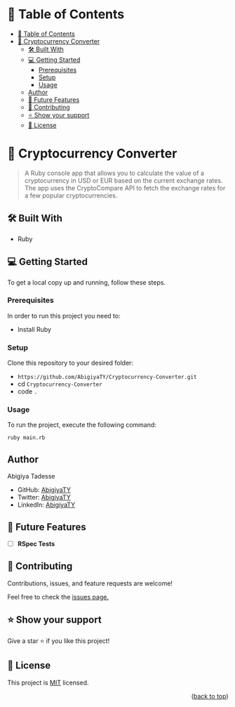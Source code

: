 # 📗 Table of Contents

- [📗 Table of Contents](#-table-of-contents)
- [📖 Cryptocurrency Converter ](#-cryptocurrency-converter-)
  - [🛠 Built With ](#-built-with-)
  - [💻 Getting Started ](#-getting-started-)
    - [Prerequisites](#prerequisites)
    - [Setup](#setup)
    - [Usage](#usage)
  - [Author ](#author-)
  - [🔭 Future Features ](#-future-features-)
  - [🤝 Contributing ](#-contributing-)
  - [⭐️ Show your support ](#️-show-your-support-)
  - [📝 License ](#-license-)

# 📖 Cryptocurrency Converter <a name="about-project"></a>

> A Ruby console app that allows you to calculate the value of a cryptocurrency in USD or EUR based on the current exchange rates. The app uses the CryptoCompare API to fetch the exchange rates for a few popular cryptocurrencies.

## 🛠 Built With <a name="built-with"></a>

- Ruby

## 💻 Getting Started <a name="getting-started"></a>

To get a local copy up and running, follow these steps.

### Prerequisites

In order to run this project you need to:

- Install Ruby

### Setup

Clone this repository to your desired folder:

- `https://github.com/AbigiyaTY/Cryptocurrency-Converter.git`
- cd `Cryptocurrency-Converter`
- code `.`

### Usage

To run the project, execute the following command:

`ruby main.rb`

## Author <a name="author"></a>

  Abigiya Tadesse

- GitHub: [AbigiyaTY](https://github.com/AbigiyaTY)
- Twitter: [AbigiyaTY](https://twitter.com/AbigiyaTY)
- LinkedIn: [AbigiyaTY](https://www.linkedin.com/in/AbigiyaTY)

## 🔭 Future Features <a name="future-features"></a>

- [ ] **RSpec Tests**

## 🤝 Contributing <a name="contributing"></a>

Contributions, issues, and feature requests are welcome!

Feel free to check the [issues page.]()

## ⭐️ Show your support <a name="support"></a>

Give a star ⭐️ if you like this project!

## 📝 License <a name="license"></a>

This project is [MIT](./MIT.md) licensed.

<p align="right">(<a href="#readme-top">back to top</a>)</p>
